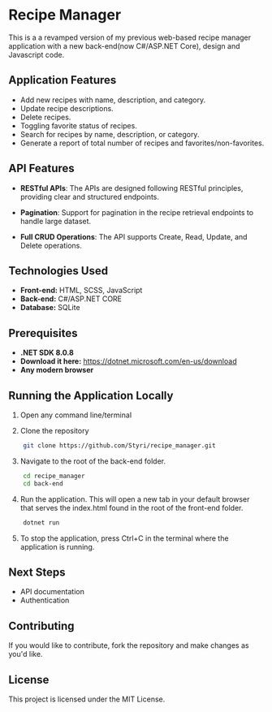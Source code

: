 # Recipe Manager

This is a a revamped version of my previous web-based recipe manager application with a new back-end(now C#/ASP.NET Core), design and Javascript code. 

## Application Features

- Add new recipes with name, description, and category.
- Update recipe descriptions.
- Delete recipes.
- Toggling favorite status of recipes.
- Search for recipes by name, description, or category.
- Generate a report of total number of recipes and favorites/non-favorites.

## API Features

- **RESTful APIs**: The APIs are designed following RESTful principles, providing clear and structured endpoints.
  
- **Pagination**: Support for pagination in the recipe retrieval endpoints to handle large dataset.

- **Full CRUD Operations**: The API supports Create, Read, Update, and Delete operations.

## Technologies Used

- **Front-end:** HTML, SCSS, JavaScript
- **Back-end:** C#/ASP.NET CORE
- **Database:** SQLite

## Prerequisites

- **.NET SDK 8.0.8**
- **Download it here:** https://dotnet.microsoft.com/en-us/download
- **Any modern browser**

## Running the Application Locally

1. Open any command line/terminal

2. Clone the repository
```bash
    git clone https://github.com/Styri/recipe_manager.git    
```
3. Navigate to the root of the back-end folder.
```bash
    cd recipe_manager
    cd back-end
```

4. Run the application. This will open a new tab in your default browser that serves the index.html found in the root of the front-end folder.
```bash
    dotnet run
```
5. To stop the application, press Ctrl+C in the terminal where the application is running.
   
## Next Steps

- API documentation
- Authentication

## Contributing

If you would like to contribute, fork the repository and make changes as you'd like.

## License

This project is licensed under the MIT License.

